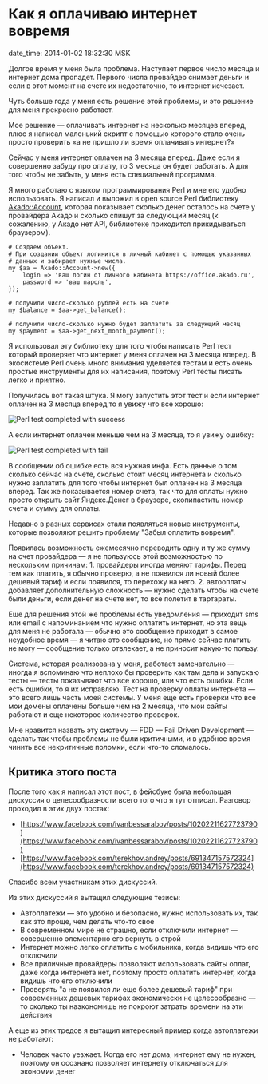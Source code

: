 # Как я оплачиваю интернет вовремя

date_time: 2014-01-02 18:32:30 MSK

Долгое время у меня была проблема. Наступает первое число месяца и интернет
дома пропадет. Первого числа провайдер снимает деньги и если в этот момент на
счете их недостаточно, то интернет исчезает.

Чуть больше года у меня есть решение этой проблемы, и это решение для меня
прекрасно работает.

Мое решение — оплачивать интернет на несколько месяцев вперед, плюс я написал
маленький скрипт с помощью которого стало очень просто проверить «а не пришло
ли время оплачивать интернет?»

Сейчас у меня интернет оплачен на 3 месяца вперед. Даже если я совершенно
забуду про оплату, то 3 месяца он будет работать. А для того чтобы не забыть,
у меня есть специальный программа.

Я много работаю с языком программирования Perl и мне его удобно использовать.
Я написал и выложил в open source Perl библиотеку [Akado::Account][aa],
которая показывает сколько денег осталось на счете у провайдера Акадо и сколько
спишут за следующий месяц (к сожалению, у Акадо нет API, библиотеке приходится
прикидываться браузером).

    # Создаем объект.
    # При создании объект логинится в личный кабинет с помощью указанных
    # данных и забирает нужные числа.
    my $aa = Akado::Account->new({
        login => 'ваш логин от личного кабинета https://office.akado.ru',
        password => 'ваш пароль',
    });

    # получили число-сколько рублей есть на счете
    my $balance = $aa->get_balance();

    # получили число-сколько нужно будет заплатить за следующий месяц
    my $payment = $aa->get_next_month_payment();

Я использовал эту библиотеку для того чтобы написать Perl тест который
проверяет что интернет у меня оплачен на 3 месяца вперед. В экосистеме
Perl очень много внимания уделяется тестам и есть очень простые инструменты
для их написания, поэтому Perl тесты писать легко и приятно.

Получилась вот такая штука. Я могу запустить этот тест и если интернет оплачен
на 3 месяца вперед то я увижу что все хорошо:

![Perl test completed with success][success]

А если интернет оплачен меньше чем на 3 месяца, то я увижу ошибку:

![Perl test completed with fail][fail]

В сообщении об ошибке есть вся нужная инфа. Есть данные о том сколько сейчас на
счете, сколько стоит месяц интернета и сколько нужно заплатить для того чтобы
интернет был оплачен на 3 месяца вперед. Так же показывается номер счета, так
что для оплаты нужно просто открыть сайт Яндекс.Денег в браузере, скопипастить
номер счета и сумму для оплаты.

Недавно в разных сервисах стали появляться новые инструменты, которые позволяют
решить проблему "Забыл оплатить вовремя".

Появилась возможность ежемесячно переводить одну и ту же сумму на счет
провайдера — я не пользуюсь этой возможностью по нескольким причинам: 1.
провайдеры иногда меняют тарифы. Перед тем как платить, я обычно проверю, а не
появился ли новый более дешевый тариф и если появился, то перехожу на него. 2.
автооплаты добавляет дополнительную сложность — нужно сделать чтобы на счете
были деньги, если денег на счете нет, то все полетит в тартараты.

Еще для решения этой же проблемы есть уведомления — приходит sms или email с
напоминанием что нужно оплатить интернет, но эта вещь для меня не работала —
обычно это сообщение приходит в самое неудобное время — я читаю это сообщение,
но прямо сейчас платить не могу — сообщение только отвлекает, а не приносит
какую-то пользу.

Система, которая реализована у меня, работает замечательно — иногда я
вспоминаю что неплохо бы проверить как там дела и запускаю тесты — тесты
показывают что все хорошо, или что есть ошибки. Если есть ошибки, то я их
исправляю. Тест на проверку оплаты интернета — это всего лишь часть моей
системы. У меня еще есть проверки что все мои домены оплачены больше чем на 2
месяца, что мои сайты работают и еще некоторое количество проверок.

Мне нравится назвать эту систему — FDD — Fail Driven Development — сделать так
чтобы проблемы не были критичными, и в удобное время чинить все некритичные
поломки, если что-то сломалось.

## Критика этого поста

После того как я написал этот пост, в фейсбуке была небольшая дискуссия о
целесообразности всего того что я тут отписал. Разговор проходил в этих
двух постах:

 * [https://www.facebook.com/ivanbessarabov/posts/10202211627723790](https://www.facebook.com/ivanbessarabov/posts/10202211627723790)
 * [https://www.facebook.com/terekhov.andrey/posts/691347157572324](https://www.facebook.com/terekhov.andrey/posts/691347157572324)

Спасибо всем участникам этих дискуссий.

Из этих дискуссий я вытащил следующие тезисы:

 * Автоплатежи — это удобно и безопасно, нужно использовать их, так как это
   проще, чем делать что-то свое
 * В современном мире не страшно, если отключили интернет — совершенно
   элементарно его вернуть в строй
 * Интернет можно легко оплатить с мобильника, когда видишь что его отключили
 * Все приличные провайдеры позволяют использовать сайты оплат, даже когда
   интернета нет, поэтому просто оплатить интернет, когда видишь что его
   отключили
 * Проверять "а не появился ли еще более дешевый тариф" при современных
   дешевых тарифах экономически не целесообразно — то сколько ты наэкономишь не
   покроют затраты времени на эти действия

А еще из этих тредов я вытащил интересный пример когда автоплатежи не
работают:

 * Человек часто уезжает. Когда его нет дома, интернет ему не нужен, поэтому
   он осознано позволяет интернету отключаться для экономии денег

 [aa]: https://metacpan.org/pod/Akado::Account
 [fail]: https://upload.bessarabov.ru/bessarabov/AUkyhqql3rslSibCPuO8Pp1ZP4I.png
 [success]: https://upload.bessarabov.ru/bessarabov/fuUNlaUmwTk-N-K7Km8WBUJvsnw.png
